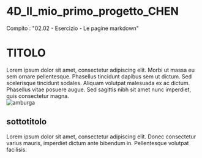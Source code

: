 # 4D_Il_mio_primo_progetto_CHEN
Compito : "02.02 - Esercizio - Le pagine markdown"

# TITOLO 
Lorem ipsum dolor sit amet, consectetur adipiscing elit. Morbi ut massa eu sem ornare pellentesque. Phasellus tincidunt dapibus sem ut dictum. Sed scelerisque tincidunt sodales. Aliquam volutpat malesuada ex ac dictum. Phasellus vitae posuere augue. Sed sagittis nibh sit amet nunc imperdiet, quis consectetur magna.
<br />![amburga](https://user-images.githubusercontent.com/92913063/138868747-92fe12a5-0733-46f2-ac32-f71e601afa96.png) 
## sottotitolo
Lorem ipsum dolor sit amet, consectetur adipiscing elit. Donec consectetur varius mauris, imperdiet dictum ante bibendum in. Pellentesque volutpat facilisis.
